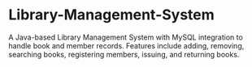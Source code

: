 # Library-Management-System
A Java-based Library Management System with MySQL integration to handle book and member records. Features include adding, removing, searching books, registering members, issuing, and returning books.

